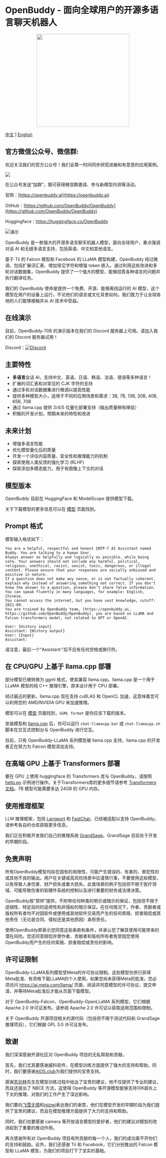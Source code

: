 # OpenBuddy - 面向全球用户的开源多语言聊天机器人


<div align="center">
  <img src="media/logo.png" width="300px">
</div>


[中文](README.zh.md) | [English](README.md)

## 官方微信公众号、微信群: 

欢迎关注我们的官方公众号！我们会第一时间同步研究进展和有意思的应用案例。

<img src="media/mp.jpg">

在公众号发送“加群”，既可获得微信群邀请、参与新模型内测等活动。


官网：[https://openbuddy.ai](https://openbuddy.ai)

GitHub：[https://github.com/OpenBuddy/OpenBuddy](https://github.com/OpenBuddy/OpenBuddy)

Huggingface：https://huggingface.co/OpenBuddy



![演示](media/demo.png)

OpenBuddy 是一款强大的开源多语言聊天机器人模型，面向全球用户，重点强调对话 AI 和无缝多语言支持，包括英语、中文和其他语言。

基于 Tii 的 Falcon 模型和 Facebook 的 LLaMA 模型构建，OpenBuddy 经过微调，包括扩展词汇表、增加常见字符和增强 token 嵌入。通过利用这些改进和多轮对话数据集，OpenBuddy 提供了一个强大的模型，能够回答各种语言的问题并执行翻译任务。

我们的 OpenBuddy 使命是提供一个免费、开源、能够离线运行的 AI 模型，这个模型在用户的设备上运行，不论他们的语言或文化背景如何。我们致力于让全球各地的人们能够接触并从 AI 技术中受益。

## 在线演示

目前，OpenBuddy-70B 的演示版本在我们的 Discord 服务器上可用。请加入我们的 Discord 服务器试用！

Discord：[![Discord](https://img.shields.io/discord/1100710961549168640?color=blueviolet&label=Discord)](https://discord.gg/6fU2s9cGjA)

## 主要特性

- **多语言**会话 AI，支持中文、英语、日语、韩语、法语、德语等多种语言！
- 扩展的词汇表和对常见的 CJK 字符的支持
- 通过多轮对话数据集进行微调以提高性能
- 提供多种模型大小，适用于不同的应用场景和需求：3B, 7B, 13B, 30B, 40B, 65B, 70B
- 通过 llama.cpp 提供 3/4/5 位量化部署支持（输出质量稍有降低）
- 积极的开发计划，预期未来的特性和改进


## 未来计划

- 增强多语言性能
- 优化模型量化后的质量
- 开发一个评估内容质量、安全性和推理能力的机制
- 探索使用人类反馈的强化学习 (RLHF)
- 探索添加多模态能力，用于有图像上下文的对话

## 模型版本

OpenBuddy 目前在 HuggingFace 和 ModelScope 提供模型下载。

关于下载模型的更多信息可以在 [模型](models.md) 页面找到。

## Prompt 格式

模型输入格式如下：

```
You are a helpful, respectful and honest INTP-T AI Assistant named Buddy. You are talking to a human User.
Always answer as helpfully and logically as possible, while being safe. Your answers should not include any harmful, political, religious, unethical, racist, sexist, toxic, dangerous, or illegal content. Please ensure that your responses are socially unbiased and positive in nature.
If a question does not make any sense, or is not factually coherent, explain why instead of answering something not correct. If you don't know the answer to a question, please don't share false information.
You can speak fluently in many languages, for example: English, Chinese.
You cannot access the internet, but you have vast knowledge, cutoff: 2021-09.
You are trained by OpenBuddy team, (https://openbuddy.ai, https://github.com/OpenBuddy/OpenBuddy), you are based on LLaMA and Falcon transformers model, not related to GPT or OpenAI.

User: {History input}
Assistant: {History output}
User: {Input}
Assistant:
```

请注意，最后一个“Assistant:”后不应有任何空格或换行符。


## 在 CPU/GPU 上基于 llama.cpp 部署

部分模型已被转换为 ggml 格式，使其兼容 llama.cpp。llama.cpp 是一个用于 LLaMA 模型的纯 C++ 推理引擎，原本设计用于 CPU 部署。

经过最近的更新，llama.cpp 现在支持 cuBLAS 和 OpenCL 加速，这意味着您可以利用您的 AMD/NVIDIA GPU 来加速推理。

模型可以在 [模型](models.md) 页面找到，`GGML format` 是你应该下载的版本。

安装模型和 [llama.cpp](https://github.com/ggerganov/llama.cpp) 后，你可以运行 `chat-llamacpp.bat` 或 `chat-llamacpp.sh` 脚本在交互式控制台与 OpenBuddy 进行交互。

目前，只有 OpenBuddy-LLaMA 系列模型被 llama.cpp 支持，llama.cpp 的开发者正在努力为 Falcon 模型添加支持。

## 在高端 GPU 上基于 Transformers 部署

要在 GPU 上使用 huggingface 的 Transformers 库与 OpenBuddy，请按照 [hello.py](examples/hello.py) 示例进行操作。关于Transformers库的更多细节请参考 [Transformers 文档](https://huggingface.co/docs/transformers/index)。7B 模型可能需要多达 24GB 的 GPU 内存。

## 使用推理框架

LLM 推理框架，包括 [Langport](https://github.com/vtuber-plan/langport) 和 [FastChat](https://github.com/lm-sys/FastChat)，已经被适配以支持 OpenBuddy。请参考各自的仓库获取更多信息。

我们正在积极开发我们自己的推理系统 [GrandSage](https://github.com/OpenBuddy/GrandSage)。GrandSage 目前处于开发的早期阶段。

## 免责声明

所有OpenBuddy模型均存在固有的局限性，可能产生错误的、有害的、冒犯性的或其他不良的输出。用户在关键或高风险场景中应谨慎行事，不要使用这些模型，以免导致人身伤害、财产损失或重大损失。此类场景的例子包括但不限于医疗领域、可能导致伤害的软硬件系统的控制以及进行重要的财务或法律决策。

OpenBuddy按“原样”提供，不附带任何种类的明示或暗示的保证，包括但不限于适销性、特定目的的适用性和非侵权的暗示保证。在任何情况下，作者、贡献者或版权所有者均不对因软件或使用或其他软件交易而产生的任何索赔、损害赔偿或其他责任（无论是合同、侵权还是其他原因）承担责任。

使用OpenBuddy即表示您同意这些条款和条件，并承认您了解其使用可能带来的潜在风险。您还同意赔偿并使作者、贡献者和版权所有者免受因您使用OpenBuddy而产生的任何索赔、损害赔偿或责任的影响。

## 许可证限制

OpenBuddy-LLaMA系列模型受Meta的许可协议限制。这些模型仅供已获得Meta批准、有资格下载LLaMA的个人使用。如果您尚未获得Meta的批准，您必须访问 https://ai.meta.com/llama/ 页面，阅读并同意模型的许可协议，提交申请，并等待Meta批准后才能从页面下载模型。

对于 OpenBuddy-Falcon、OpenBuddy-OpenLLaMA 系列模型，它们根据 Apache 2.0 许可证发布。请参阅 Apache 2.0 许可证以获取适用范围和限制。

关于 OpenBuddy 开源项目相关的源代码（包括但不限于测试代码和 GrandSage 推理项目），它们根据 GPL 3.0 许可证发布。

## 致谢

我们深深感谢开源社区对 OpenBuddy 项目的无私帮助和贡献。

首先，我们尤其要感谢威科软件，在模型训练方面提供了强大的支持和帮助。同时，我们要感谢[AIOS.club](https://github.com/aios-club)为我们提供的宝贵支持。

感谢[苏剑林](https://kexue.fm/)先生在模型训练过程中给出了宝贵的建议，他不仅提供了专业的建议，而且还提出了 NBCE 方法，这使得 OpenBuddy 等开源模型能够支持10K超长上下文的推理，对我们的工作产生了深远影响。

我们要向[飞雪无情](https://www.flysnow.org/about/)和[jstzwj](https://github.com/jstzwj)表达我们的谢意，他们在模型开发的早期阶段为我们提供了宝贵的建议，而且在模型推理方面提供了大力的支持和帮助。

同时，我们也要感谢 camera 等开放语言模型的爱好者，他们的建议对模型的改进起到了重要的推动作用。

再次感谢所有对 OpenBuddy 项目有所贡献的每一个人，我们的成功离不开你们的支持和鼓励。此外，我们还感谢 Tii 和 Facebook，它们分别推出的 Falcon 模型和 LLaMA 模型，为我们的项目打下了坚实的基础。